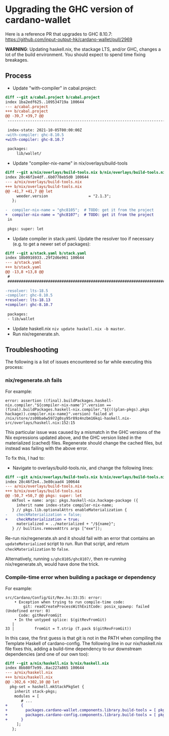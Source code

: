 # Upgrading the GHC version of cardano-wallet

Here is a reference PR that upgrades to GHC 8.10.7: https://github.com/input-output-hk/cardano-wallet/pull/2969

**WARNING**: Updating haskell.nix, the stackage LTS, and/or GHC, changes a lot of the build environment. You should expect to spend time fixing breakages.

## Process
- Update "with-compiler" in cabal.project:
```diff
diff --git a/cabal.project b/cabal.project
index 1ba2edf625..109534719a 100644
--- a/cabal.project
+++ b/cabal.project
@@ -39,7 +39,7 @@
 --------------------------------------------------------------------------------
 
 index-state: 2021-10-05T00:00:00Z
-with-compiler: ghc-8.10.5
+with-compiler: ghc-8.10.7
 
 packages:
     lib/wallet/
```

- Update "compiler-nix-name" in nix/overlays/build-tools

```diff
diff --git a/nix/overlays/build-tools.nix b/nix/overlays/build-tools.nix
index 28c46f2e4df..6b0778eb5d0 100644
--- a/nix/overlays/build-tools.nix
+++ b/nix/overlays/build-tools.nix
@@ -41,7 +41,7 @@ let
     weeder.version                  = "2.1.3";
   };
 
-  compiler-nix-name = "ghc8105";  # TODO: get it from the project
+  compiler-nix-name = "ghc8107";  # TODO: get it from the project
 in
 
 pkgs: super: let
```

- Update compiler in stack.yaml. Update the resolver too if necessary (e.g. to get a newer set of packages):

```diff
diff --git a/stack.yaml b/stack.yaml
index 18b0916933..29f2d6e961 100644
--- a/stack.yaml
+++ b/stack.yaml
@@ -13,8 +13,8 @@
 #
 ########################################################################
 
-resolver: lts-18.5
-compiler: ghc-8.10.5
+resolver: lts-18.13
+compiler: ghc-8.10.7
 
 packages:
 - lib/wallet
```
- Update haskell.nix `niv update haskell.nix -b master`.
- Run nix/regenerate.sh.

## Troubleshooting

The following is a list of issues encountered so far while executing this process:

### nix/regenerate.sh fails

For example:

```
error: assertion ((final).buildPackages.haskell-nix.compiler."${compiler-nix-name'}".version == (final).buildPackages.haskell-nix.compiler."${(((plan-pkgs).pkgs  hackage)).compiler.nix-name}".version) failed at /nix/store/zs00ba6w5972g0sy95r89z4nzbm16kqi-haskell.nix-src/overlays/haskell.nix:152:15
```

This particular issue was caused by a mismatch in the GHC versions of the Nix expressions updated above, and the GHC version listed in the materialized (cached) files. Regenerate should change the cached files, but instead was failing with the above error.

To fix this, I had to:

- Navigate to overlays/build-tools.nix, and change the following lines:

```diff
diff --git a/nix/overlays/build-tools.nix b/nix/overlays/build-tools.nix
index 28c46f2e4..3e80caad4 100644
--- a/nix/overlays/build-tools.nix
+++ b/nix/overlays/build-tools.nix
@@ -50,7 +50,7 @@ pkgs: super: let
   mkTool = name: args: pkgs.haskell-nix.hackage-package ({
     inherit name index-state compiler-nix-name;
   } // pkgs.lib.optionalAttrs enableMaterialization {
-    checkMaterialization = false;
+    checkMaterialization = true;
     materialized = ../materialized + "/${name}";
   } // builtins.removeAttrs args ["exe"]);
```

Re-run nix/regenerate.sh and it should fail with an error that contains an `updateMaterialized` script to run. Run that script, and return `checkMaterialization` to `false`.

Alternatively, running `s/ghc8105/ghc8107/`, then re-running nix/regenerate.sh, would have done the trick.

### Compile-time error when building a package or dependency

For example:

```
src/Cardano/Config/Git/Rev.hs:33:35: error:
    • Exception when trying to run compile-time code:
        git: readCreateProcessWithExitCode: posix_spawnp: failed (Undefined error: 0)
      Code: gitRevFromGit
    • In the untyped splice: $(gitRevFromGit)
   |
33 |         fromGit = T.strip (T.pack $(gitRevFromGit))
```

In this case, the first guess is that git is not in the PATH when compiling the Template Haskell of cardano-config. The following line in our nix/haskell.nix file fixes this, adding a build-time dependency to our downstream dependencies (and one of our own too):

```diff
diff --git a/nix/haskell.nix b/nix/haskell.nix
index 8bb80f7e99..8ac227a865 100644
--- a/nix/haskell.nix
+++ b/nix/haskell.nix
@@ -302,6 +302,10 @@ let
  pkg-set = haskell.mkStackPkgSet {
    inherit stack-pkgs;
    modules = [
       # ...
+      {
+        packages.cardano-wallet.components.library.build-tools = [ pkgs.buildPackages.buildPackages.gitMinimal ];
+        packages.cardano-config.components.library.build-tools = [ pkgs.buildPackages.buildPackages.gitMinimal ];
+      }
     ];
   };
```
